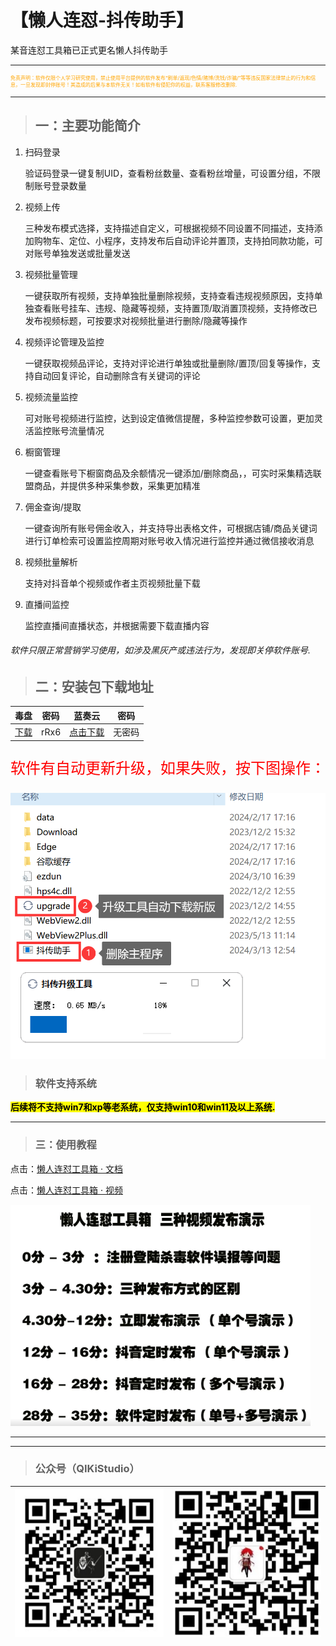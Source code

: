 # 【懒人连怼-抖传助手】
某音连怼工具箱已正式更名懒人抖传助手

---
<p style="font-size: 8px; color:orange">免责声明：软件仅限个人学习研究使用，禁止使用平台提供的软件发布“刷单/返现/色情/赌博/洗钱/诈骗/”等等违反国家法律禁止的行为和信息，一旦发现即封停账号！其造成的后果与本软件无关！如有软件有侵犯你的权益，联系客服修改删除.</p>

---

> ## 一：主要功能简介

1. 扫码登录
   
   验证码登录一键复制UID，查看粉丝数量、查看粉丝增量，可设置分组，不限制账号登录数量

2. 视频上传
   
   三种发布模式选择，支持描述自定义，可根据视频不同设置不同描述，支持添加购物车、定位、小程序，支持发布后自动评论并置顶，支持拍同款功能，可对账号单独发送或批量发送

3. 视频批量管理
   
   一键获取所有视频，支持单独批量删除视频，支持查看违规视频原因，支持单独查看账号挂车、违规、隐藏等视频，支持置顶/取消置顶视频，支持修改已发布视频标题，可按要求对视频批量进行删除/隐藏等操作

4. 视频评论管理及监控
   
   一键获取视频品评论，支持对评论进行单独或批量删除/置顶/回复等操作，支持自动回复评论，自动删除含有关键词的评论

5. 视频流量监控
   
   可对账号视频进行监控，达到设定值微信提醒，多种监控参数可设置，更加灵活监控账号流量情况

6. 橱窗管理
   
   一键查看账号下橱窗商品及余额情况一键添加/删除商品，，可实时采集精选联盟商品，并提供多种采集参数，采集更加精准

7. 佣金查询/提取
   
   一键查询所有账号佣金收入，并支持导出表格文件，可根据店铺/商品关键词进行订单检索可设置监控周期对账号收入情况进行监控并通过微信接收消息

8. 视频批量解析
   
   支持对抖音单个视频或作者主页视频批量下载

9. 直播间监控
   
   监控直播间直播状态，并根据需要下载直播内容

###### 软件只限正常营销学习使用，如涉及黑灰产或违法行为，发现即关停软件账号.

> ## 二：安装包下载地址

| 毒盘   | 密码   | 蓝奏云                                        | 密码   |
|------|------|--------------------------------------------|------|
| [下载](https://pan.baidu.com/s/1Kq8VVJb6VVsumSNUyiO9KQ?pwd=rRx6) | rRx6 | [点击下载](https://wwcr.lanzoul.com/iDBqc28lrk8h) | 无密码 |

<p style="color: #ff0000; font-size: 24px;">软件有自动更新升级，如果失败，按下图操作：</p>

![输入图片说明](DYLianD.assets/UPdate.png)

> ### 软件支持系统

 **<mark>后续将不支持win7和xp等老系统，仅支持win10和win11及以上系统.</mark>**

----

> ### 三：使用教程

 点击：[懒人连怼工具箱 · 文档](https://docs.qq.com/doc/DU2Zad3NWdHJGQmVu?&u=8b57236abc77427f9a1e4a1d4b30204b)         

 点击：[懒人连怼工具箱 · 视频](https://pan.baidu.com/s/1Kq8VVJb6VVsumSNUyiO9KQ?pwd=rRx6)


![懒人连怼工具箱 · 视频](DYLianD_course.assets/2.png)

----

----

> ### 公众号（QIKiStudio）
| ![输入图片说明](../soft/public/gzh.png) | ![输入图片说明](../static/wx.png) |
|-----------------------------------|-----------------------------|
